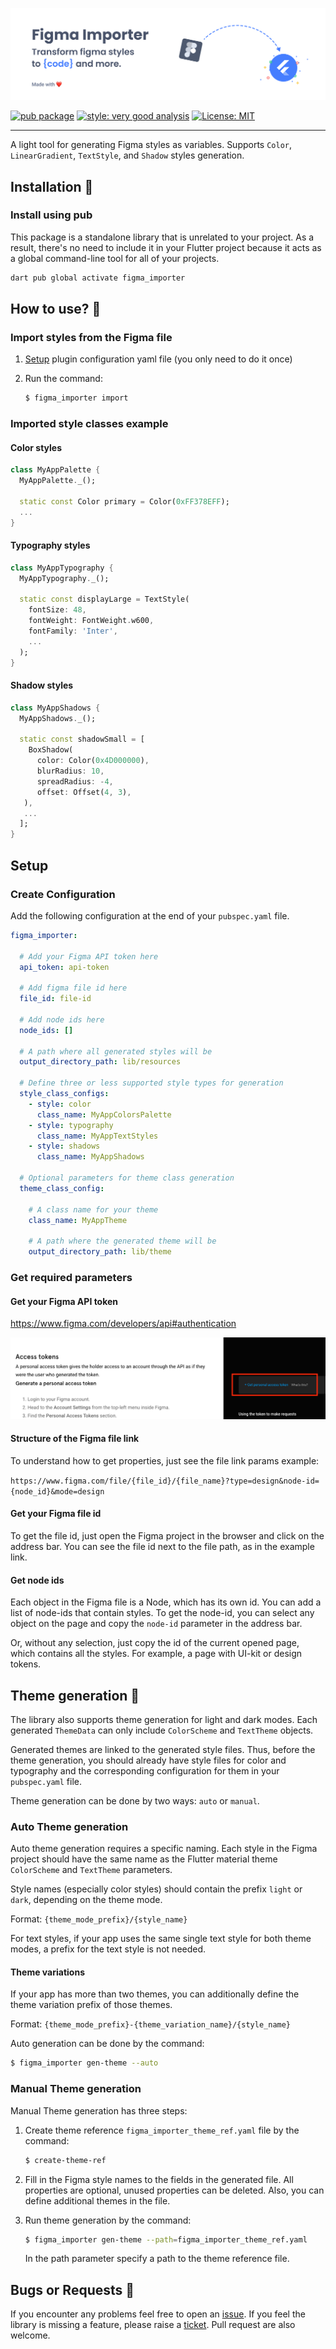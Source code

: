 ![Banner](https://raw.githubusercontent.com/KhalillHussein/figma_importer/main/doc/figma_importer_cover.png?raw=true)


[![pub package][pub_badge]][pub_link]
[![style: very good analysis][very_good_analysis_badge]][very_good_analysis_link]
[![License: MIT][license_badge]][license_link]

---

A light tool for generating Figma styles as variables.
Supports `Color`, `LinearGradient`, `TextStyle`, and `Shadow` styles generation. 

## Installation 🚀

### Install using pub

This package is a standalone library that is unrelated to your project. As a result, there's no need to include it in your Flutter project because it acts as a global command-line tool for all of your projects.

```sh
dart pub global activate figma_importer
```

## How to use? 🧐

### Import styles from the Figma file

1. [Setup](#setup) plugin configuration yaml file (you only need to do it once)

2. Run the command:

   ```sh
   $ figma_importer import
   ```
   
### Imported style classes example

#### Color styles

```dart
class MyAppPalette {
  MyAppPalette._();

  static const Color primary = Color(0xFF378EFF);
  ...
}
```

#### Typography styles
```dart
class MyAppTypography {
  MyAppTypography._();

  static const displayLarge = TextStyle(
    fontSize: 48,
    fontWeight: FontWeight.w600,
    fontFamily: 'Inter',
    ...
  );
}
```

#### Shadow styles
```dart
class MyAppShadows {
  MyAppShadows._();

  static const shadowSmall = [
    BoxShadow(
      color: Color(0x4D000000),
      blurRadius: 10,
      spreadRadius: -4,
      offset: Offset(4, 3),
   ),
   ...
  ];
}
```

## Setup

### Create Configuration

Add the following configuration at the end of your `pubspec.yaml` file.

```yaml
figma_importer:

  # Add your Figma API token here
  api_token: api-token

  # Add figma file id here
  file_id: file-id

  # Add node ids here
  node_ids: []

  # A path where all generated styles will be
  output_directory_path: lib/resources

  # Define three or less supported style types for generation
  style_class_configs:
    - style: color
      class_name: MyAppColorsPalette
    - style: typography
      class_name: MyAppTextStyles
    - style: shadows
      class_name: MyAppShadows

  # Optional parameters for theme class generation
  theme_class_config:

    # A class name for your theme
    class_name: MyAppTheme

    # A path where the generated theme will be
    output_directory_path: lib/theme
```

### Get required parameters

#### Get your Figma API token

https://www.figma.com/developers/api#authentication

![Get token](https://raw.githubusercontent.com/KhalillHussein/figma_importer/main/doc/get_figma_api_token.png)

#### Structure of the Figma file link
To understand how to get properties, just see the file link params example:

`https://www.figma.com/file/{file_id}/{file_name}?type=design&node-id={node_id}&mode=design`


#### Get your Figma file id
To get the file id, just open the Figma project in the browser and click on the address bar. You can see the file id next to the file path, as in the example link.

#### Get node ids
Each object in the Figma file is a Node, which has its own id. You can add a list of node-ids that contain styles. 
To get the node-id, you can select any object on the page and copy the `node-id` parameter in the address bar.

Or, without any selection, just copy the id of the current opened page, which contains all the styles. For example, a page with UI-kit or design tokens.

## Theme generation 🎨

The library also supports theme generation for light and dark modes. Each generated `ThemeData` can only include `ColorScheme` and `TextTheme` objects.

Generated themes are linked to the generated style files. Thus, before the theme generation, you should already have style files for color and typography and the corresponding configuration for them in your `pubspec.yaml` file.

Theme generation can be done by two ways: `auto` or `manual`.

### Auto Theme generation

Auto theme generation requires a specific naming. Each style in the Figma project should have the same name as the Flutter material theme `ColorScheme` and `TextTheme` parameters. 

Style names (especially color styles) should contain the prefix `light` or `dark`, depending on the theme mode. 

Format: `{theme_mode_prefix}/{style_name}`

For text styles, if your app uses the same single text style for both theme modes, a prefix for the text style is not needed.

#### Theme variations

If your app has more than two themes, you can additionally define the theme variation prefix of those themes.

Format: `{theme_mode_prefix}-{theme_variation_name}/{style_name}`

Auto generation can be done by the command:

```sh
$ figma_importer gen-theme --auto
```

### Manual Theme generation

Manual Theme generation has three steps:
1. Create theme reference `figma_importer_theme_ref.yaml` file by the command:
   ```sh
   $ create-theme-ref
   ```
   
2. Fill in the Figma style names to the fields in the generated file. All properties are optional, unused properties can be deleted. Also, you can define additional themes in the file. 

3. Run theme generation by the command:

   ```sh
   $ figma_importer gen-theme --path=figma_importer_theme_ref.yaml
   ```

   In the path parameter specify a path to the theme reference file.
   

## Bugs or Requests 🤝

If you encounter any problems feel free to open an [issue](https://github.com/khalilHussein/figma_importer/issues/new?template=bug_report.md). If you feel the library is missing a feature, please raise a [ticket](https://github.com/khalillHussein/figma_importer/issues/new?template=feature_request.md). Pull request are also welcome.

[pub_badge]: https://img.shields.io/pub/v/figma_importer.svg
[pub_link]: https://pub.dartlang.org/packages/figma_importer
[license_badge]: https://img.shields.io/badge/license-MIT-blue.svg
[license_link]: https://opensource.org/licenses/MIT
[very_good_analysis_badge]: https://img.shields.io/badge/style-very_good_analysis-B22C89.svg
[very_good_analysis_link]: https://pub.dev/packages/very_good_analysis
